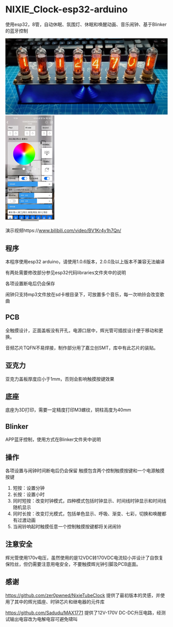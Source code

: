 # NIXIE_Clock-esp32-arduino
使用esp32，8管，自动休眠、氛围灯、休眠和唤醒动画、音乐闹钟、基于Blinker的蓝牙控制  

<p float="left">
  <img src="https://github.com/flashorsink/NIXIE_Clock-esp32-arduino/blob/main/%E6%95%B4%E4%BD%93%E5%9B%BE.jpg" width="600" />
  <img src="https://github.com/flashorsink/NIXIE_Clock-esp32-arduino/blob/main/Blinker.jpg" height="330" /> 
</p>

演示视频https://www.bilibili.com/video/BV1Kr4y1h7Qn/

## 程序

本程序使用esp32 arduino，请使用1.0.6版本，2.0.0及以上版本不兼容无法编译

有两处需要修改部分参见esp32代码libraries文件夹中的说明

各项设置断电后仍会保存

闹钟只支持mp3文件放在sd卡根目录下，可放置多个音乐，每一次响铃会改变歌曲

## PCB

全触摸设计，正面盖板没有开孔，电源口居中，辉光管可插拔设计便于移动和更换。

音频芯片TQFN不易焊接，制作部分用了嘉立创SMT，库中有此芯片的装贴。


## 亚克力

亚克力盖板厚度应小于1mm，否则会影响触摸按键效果

## 底座

底座为3D打印，需要一定精度打印M3螺纹，铜柱高度为40mm

## Blinker

APP蓝牙控制，使用方式在Blinker文件夹中说明

## 操作
各项设置与闹钟时间断电后仍会保留
触摸包含两个控制触摸按键和一个电源触摸按键
1. 短按：设置分钟
2. 长按：设置小时
3. 同时短按：改变时钟模式，四种模式包括时钟显示、时间线时钟显示和时间线随机显示
4. 同时长按：改变灯光模式，包括单色显示、呼吸、渐变、七彩，切换和唤醒都有过渡动画
5. 当闹铃响起时触摸任意一个控制触摸按键都将关闭闹铃

## 注意安全
辉光管使用170v电压，虽然使用的是12VDC转170VDC电流较小并设计了自恢复保险丝，但仍需要注意用电安全，不要触摸辉光钟引脚及PCB底面。

## 感谢
https://github.com/zer0pwned/NixieTubeClock 提供了最初版本的灵感，并使用了其中的辉光插座、时钟芯片和继电器的元件库

https://github.com/Sadudu/MAX1771 提供了12V-170V DC-DC升压电路，经测试输出电容改为电解电容可避免啸叫
